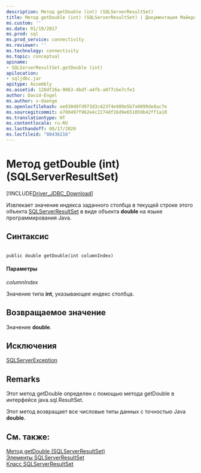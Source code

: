 ```yaml
---
description: Метод getDouble (int) (SQLServerResultSet)
title: Метод getDouble (int) (SQLServerResultSet) | Документация Майкрософт
ms.custom: ''
ms.date: 01/19/2017
ms.prod: sql
ms.prod_service: connectivity
ms.reviewer: ''
ms.technology: connectivity
ms.topic: conceptual
apiname:
- SQLServerResultSet.getDouble (int)
apilocation:
- sqljdbc.jar
apitype: Assembly
ms.assetid: 128df26a-9063-4bdf-a4fb-a077cbe7cfe1
author: David-Engel
ms.author: v-daenge
ms.openlocfilehash: ee030d8fd973d3c423f4e989e5b7a9099de8ac7e
ms.sourcegitcommit: e700497f962e4c2274df16d9e651059b42ff1a10
ms.translationtype: HT
ms.contentlocale: ru-RU
ms.lasthandoff: 08/17/2020
ms.locfileid: "88436216"
---
```

# <a name="getdouble-method-int-sqlserverresultset"></a>Метод getDouble (int) (SQLServerResultSet)
[!INCLUDE[Driver_JDBC_Download](../../../includes/driver_jdbc_download.md)]

  Извлекает значение индекса заданного столбца в текущей строке этого объекта [SQLServerResultSet](../../../connect/jdbc/reference/sqlserverresultset-class.md) в виде объекта **double** на языке программирования Java.  
  
## <a name="syntax"></a>Синтаксис  
  
```  
  
public double getDouble(int columnIndex)  
```  
  
#### <a name="parameters"></a>Параметры  
 *columnIndex*  
  
 Значение типа **int**, указывающее индекс столбца.  
  
## <a name="return-value"></a>Возвращаемое значение  
 Значение **double**.  
  
## <a name="exceptions"></a>Исключения  
 [SQLServerException](../../../connect/jdbc/reference/sqlserverexception-class.md)  
  
## <a name="remarks"></a>Remarks  
 Этот метод getDouble определен с помощью метода getDouble в интерфейсе java.sql.ResultSet.  
  
 Этот метод возвращает все числовые типы данных с точностью Java **double**.  
  
## <a name="see-also"></a>См. также:  
 [Метод getDouble (SQLServerResultSet)](../../../connect/jdbc/reference/getdouble-method-sqlserverresultset.md)   
 [Элементы SQLServerResultSet](../../../connect/jdbc/reference/sqlserverresultset-members.md)   
 [Класс SQLServerResultSet](../../../connect/jdbc/reference/sqlserverresultset-class.md)  
  
  
